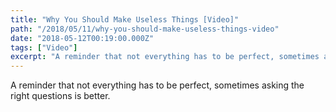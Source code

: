 ```yaml
---
title: "Why You Should Make Useless Things [Video]"
path: "/2018/05/11/why-you-should-make-useless-things-video"
date: "2018-05-12T00:19:00.000Z"
tags: ["Video"]
excerpt: "A reminder that not everything has to be perfect, sometimes asking the right questions is..."
---
```


A reminder that not everything has to be perfect, sometimes asking the right questions is better.

